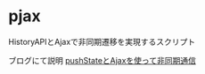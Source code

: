 pjax
====

HistoryAPIとAjaxで非同期遷移を実現するスクリプト

ブログにて説明
[pushStateとAjaxを使って非同期通信](http://webkatu.com/pushstate-ajax/ "pushStateとAjaxを使って非同期通信")

